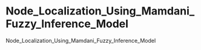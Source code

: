 # Node_Localization_Using_Mamdani_Fuzzy_Inference_Model
Node_Localization_Using_Mamdani_Fuzzy_Inference_Model
